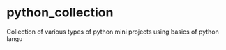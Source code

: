 # python_collection
Collection of various types of python mini projects using basics of python langu

